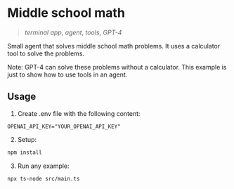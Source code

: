 # Middle school math

> _terminal app_, _agent_, _tools_, _GPT-4_

Small agent that solves middle school math problems. It uses a calculator tool to solve the problems.

Note: GPT-4 can solve these problems without a calculator. This example is just to show how to use tools in an agent.

## Usage

1. Create .env file with the following content:

```
OPENAI_API_KEY="YOUR_OPENAI_API_KEY"
```

2. Setup:

```sh
npm install
```

3. Run any example:

```sh
npx ts-node src/main.ts
```
